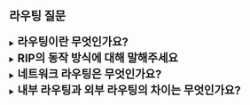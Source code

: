 ## 라우팅 질문

<details>
    <summary>
        <strong style="font-size: 20px">라우팅이란 무엇인가요?</strong>
    </summary>
    <br/>
    <details>
        <summary>
            <strong>라우팅을 할 때 효율적 경로를 선택한다는데 효율적 경로를 어떻게 선택하는걸까요?</strong>
        </summary>
        출발지에서 목적지까지 가는 동안 거치는 라우터의 개수인 홉 카운트, 각 링크의 대역폭, 현재 부하 상태 등 여러 가지 기준들을 고려하여 경로를 선택합니다. 라우팅 프로토콜들은 각자의 방식으로 비용을 계산합니다.
        <br/>
    </details>
    <details>
        <summary>
            <strong>라우팅 프로토콜이 다양한 기준으로 측정해서 비용을 계산한다면, 이런 비용 계산을 위해 필요한 값들은 어떻게 가져오나요? (대역폭, 지연 시간 등)</strong>
        </summary>
        <ul>
          <li>대역폭 : 네트워크 인터페이스의 물리적 특성으로 이미 알려져있습니다. 인터페이스 설정에서 직접 확인할 수 있습니다.</li>
          <li> 지연 시간 : ping 명령어와 비슷한 ICMP 에코 요청/응답을 사용합니다. 라우터 A가 라우터 B에 프로브 패킷을 보내고 패킷이 돌아올 때까지의 시간을 측정하여 왕복 시간(Round Trip Time, RTT)을 알 수 있습니다.</li>
          <li> 패킷 손실률 : 일정 기간 동안 보낸 프로브 패킷 중 몇개가 응답을 받지 못했는지를 계산합니다.</li>
          <li> 링크 사용률 : 인터페이스의 카운터를 모니터링하여 측정합니다. 각 네트워크 인터페이스가 송수신한 바이트 수를 카운터에 기록하는데, 이 값의 변화를 주기적으로 확인하여 현재 링크가 얼마나 사용되고 있는지 알 수 있습니다.</li>
          <br>
          이렇게 수집된 정보들은 라우팅 프로토콜의 메시지에 포함되어 네트워크 전체에 전파됩니다. 이런 측정과 정보 공유는 네트워크에 부하를 줄 수 있기 때문에 적절한 주기를 설정합니다. OSPF의 경우는 주기적으로 30분마다 업데이트 됩니다.
        </ul>
        <br/>
    </details>
    <br/>
</details>
<details>
    <summary>
        <strong style="font-size: 20px">RIP의 동작 방식에 대해 말해주세요</strong>
    </summary>
    RIP는 거리 벡터 라우팅 프로토콜의 대표적인 예시로, 각 라우터는 자신이 알고 있는 목적지까지의 거리를 이웃 라우터들과 주기적으로 공유합니다. 30초마다 한 번씩 전체 라우팅 테이블을 이웃들에게 브로드캐스트 하는 방식으로 동작합니다. 
    <br/>
    <details>
        <summary>
            <strong>RIP에서 발생할 수 있는 문제는 무엇인지 구체적으로 설명해주세요</strong>
        </summary>
        A ---- B ---- C
        <br>
        이런 네트워크에서 A→C는 B를 통해 2홉입니다. 여기서 갑자기 B-C 링크가 끊어지면 B는 C까지의 경로가 끊어졌다는 것을 알지만 A는 모릅니다. A가 다음 업데이트를 보낼 때, "나는 C까지 2홉이야" 라고 알리면, B는 A로부터 "A를 통해 C까지 3홉" 이라는 경로를 배우고, B는 다시 이 정보를 A에게 전달하며 "나는 C까지 4홉이야" 라고 전달합니다. 이런 식으로 증가하면서 무한대로 증가하는 Count to Infinity 문제가 발생합니다.
        <br/>
    </details>
    <details>
        <summary>
            <strong>Count to Infinity 문제는 어떻게 감지하고 해결할 수 있을까요?</strong>
        </summary>
        RIP는 최대 홉 카운트를 15로 제한하지만 이는 완전한 해결책이 아닙니다. 다음과 같은 기법들이 있습니다.
        <ul>
        <li> Split Horizon : 가장 기본적인 방법으로, 특정 인터페이스가 받은 경로 정보는 다시 그 인터페이스로 알리지 않는 규칙입니다.</li>
        <li> Split Horizon with Poison Reverse : 특정 인터페이스로 받은 경로에 대해 그 인터페이스로 "무한대" 거리를 알립니다.</li>
        <li> Triggered Updates : 링크 상태가 변경되면 30초를 기다리지 않고 즉시 업데이트를 보냅니다. 이를 통해 잘못된 정보가 전파될 시간을 줄입니다.</li>
        <li> Path Vector : BGP에서 사용하는 방식으로 단순히 거리만이 아니라 경로 전체를 저장합니다.</li>
        <br/>
        그럼에도 Count to Infinity 문제는 완전히 해결할 수는 없습니다. 이것이 RIP가 큰 네트워크에서는 잘 사용되지 않는 주요 이유 중 하나입니다.
        </ul>
    </details>
    </br>

</details>
<details>
    <summary>
        <strong style="font-size: 20px">네트워크 라우팅은 무엇인가요?</strong>
    </summary>
    네트워크 라우팅은 데이터 패킷이 출발지에서 목적지까지 가는 최적의 경로를 결정하고 전달하는 내비게이션 과정입니다.
    <br/>
    <details>
        <summary>
            <strong>OSPF와 RIP 프로토콜의 주요 차이점은 무엇인가요?</strong>
        </summary>
        RIP 프로토콜은 거리 벡터 라우팅 프로토콜의 대표적인 예시로 목적지까지 거치는 라우터의 개수만을 고려합니다. OSPF는 링크 상태 라우팅 프로토콜로 모든 라우터와 링크의 상태 정보를 계산합니다. 링크 상태 알고리즘은 더 많은 리소스를 사용하지만 더 빠르고 안정적인 반면, 거리 벡터 알고리즘은 더 단순하고 효율적이지만 오류에 취약합니다.
        <br/> 
    </details>
    <details>
        <summary>
            <strong>라우팅 프로토콜들은 네트워크 상태 변화에 어떻게 반응하나요?</strong>
        </summary>
        연결이 끊어지면 RIP는 다음 업데이트 주기(30초)를 기다리고 이웃들에게 거리가 무한대라고 알립니다. 다른 라우터들은 라우팅 테이블을 업데이트하여 새로운 경로를 찾고 이 과정에서 위에서 설명한 Count to Infinity 문제가 발생할 수 있습니다. OSPF는 즉시 링크 단절을 감지하고 변경된 링크 상태를 네트워크 전체에 신속하게 플러딩합니다. 모든 라우터는 변경 정보를 받는 즉시 자신의 토폴로지 데이터베이스를 업데이트하고 새로운 최적 경로를 계산합니다.
        <br/>
    </details>
    </br>
</details>
<details>
    <summary>
        <strong style="font-size: 20px">내부 라우팅과 외부 라우팅의 차이는 무엇인가요?</strong>
    </summary>
    내부 라우팅은 하나의 자율 시스템(Autonomous System, AS)내에서 이루어지는 라우팅입니다. AS는 동일한 관리 주체 하에 있는 네트워크로, 한 기업의 전체 네트워크나 한 대학의 캠퍼스 네트워크가 AS가 될 수 있습니다. RIP, OSFP가 대표적인 내부 라우팅 프로토콜이며, 외부 라우팅은 서로 다른 AS 사이의 라우팅을 담당합니다. 예를 들어 SK, KT, U+ 같은 서로 다른 ISP들 사이의 통신을 가능하게 하며 BGP가 대표적인 외부 라우팅 프로토콜입니다.
    <br/>
    <details>
        <summary>
            <strong>내부 라우팅과 외부 라우팅을 구분하는 이유가 있을까요?</strong>
        </summary>
        이렇게 내부와 외부 라우팅을 구분하는 이유는 먼저, 라우터의 수가 증가하면 라우팅 정보의 통신, 계산, 저장에 필요한 오버헤드가 걷잡을 수 없이 증가합니다. 오늘날의 인터넷은 수억 개의 라우터로 구성되고 이들 각각에 모든 가능한 목적지의 라우팅 정보를 저장하기 위해서는 막대한 메모리가 필요하며 브로드캐스트하는 데 필요한 오버헤드는 엄청날 것입니다. 또한 ISP들은 각각 자신의 라우터들로 구성된 네트워크들을 관리하는데, 이때 자신의 네트워크를 원하는 대로 운용하거나 내부 구성을 외부에 감추고 싶어할 수 있기 때문에 라우터들을 자율 시스템으로 조직화합니다.
        <br/>
    </details>
    <details>
        <summary>
            <strong>BGP 라우터가 TCP 연결을 통해 라우팅 정보를 교환하는 이유는 무엇인가요?</strong>
        </summary>
        <br/>
        BGP에서 잘못된 정보가 전파되면 인터넷 전체에 심각한 영향을 끼치므로 신뢰성이 중요합니다. 또한 BGP 라우터들은 지속적인 세션을 유지하면서 변경사항만을 주고받는데, TCP의 연결 지향적 특성이 이러한 요구사항과 잘 맞습니다. 그리고 BGP 라우터들이 처음 연결될 때는 전체 라우팅 테이블을 교환해야 하는데, 이는 수십만 개의 경로 정보를 포함할 수 있습니다. TCP의 흐름 제어 메커니즘으로 이러한 대량 데이터 전송을 효율적으로 관리할 수 있습니다.
    </details>
    </br>
</details>
